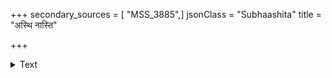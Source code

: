 +++
secondary_sources = [ "MSS_3885",]
jsonClass = "Subhaashita"
title = "अस्थि नास्ति"

+++

<details><summary>Text</summary>

अस्थि नास्ति शिरो नास्ति बाहुरस्ति निरङ्गुलिः।  
नास्ति पादद्वयं गाढम् अङ्गमालिङ्गति स्वयम्॥
</details>
